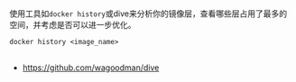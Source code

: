 ##

使用工具如`docker history`或dive来分析你的镜像层，查看哪些层占用了最多的空间，并考虑是否可以进一步优化。

```shell
docker history <image_name>
```

##

- https://github.com/wagoodman/dive
